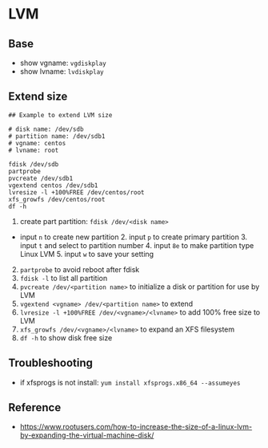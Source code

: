 # LVM

## Base

- show vgname: `vgdiskplay`
- show lvname: `lvdiskplay`

## Extend size

```shell
## Example to extend LVM size

# disk name: /dev/sdb
# partition name: /dev/sdb1
# vgname: centos
# lvname: root

fdisk /dev/sdb
partprobe
pvcreate /dev/sdb1
vgextend centos /dev/sdb1
lvresize -l +100%FREE /dev/centos/root
xfs_growfs /dev/centos/root
df -h
```

1. create part partition: `fdisk /dev/<disk name>`
- input `n` to create new partition
  2. input `p` to create primary partition
  3. input `t` and select to partition number
  4. input `8e` to make partition type Linux LVM
  5. input `w` to save your setting

2. `partprobe` to avoid reboot after fdisk
3. `fdisk -l` to list all partition
4. `pvcreate /dev/<partition name>` to initialize a disk or partition for use by LVM 
5. `vgextend <vgname> /dev/<partition name>` to extend
6. `lvresize -l +100%FREE /dev/<vgname>/<lvname>` to add 100% free size to LVM
7. `xfs_growfs /dev/<vgname>/<lvname>` to expand an XFS filesystem
8. `df -h` to show disk free size

## Troubleshooting

- if xfsprogs is not install: `yum install xfsprogs.x86_64 --assumeyes`

## Reference

- <https://www.rootusers.com/how-to-increase-the-size-of-a-linux-lvm-by-expanding-the-virtual-machine-disk/>
